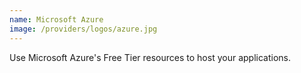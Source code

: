 ```yaml
---
name: Microsoft Azure
image: /providers/logos/azure.jpg
---
```

Use Microsoft Azure's Free Tier resources to host your applications.
